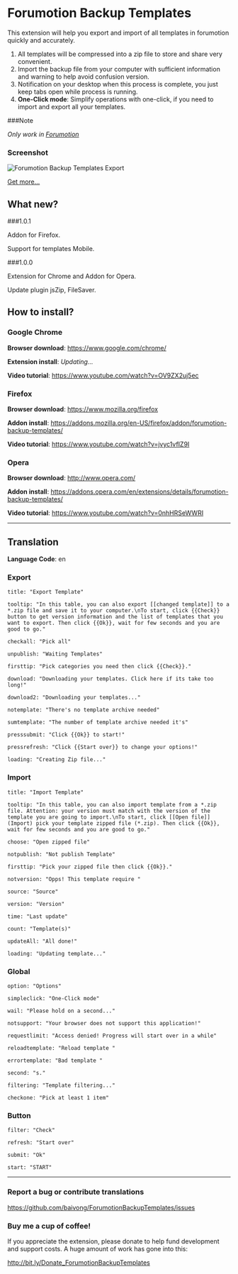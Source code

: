 # Forumotion Backup Templates

This extension will help you export and import of all templates in forumotion quickly and accurately.

1. All templates will be compressed into a zip file to store and share very convenient.
1. Import the backup file from your computer with sufficient information and warning to help avoid confusion version.
1. Notification on your desktop when this process is complete, you just keep tabs open while process is running.
1. **One-Click mode**: Simplify operations with one-click, if you need to import and export all your templates.

###Note

*Only work in [Forumotion](http://www.forumotion.com/)*

### Screenshot

![Forumotion Backup Templates Export](http://i.imgur.com/P5aHHKN.jpg)

[Get more...](http://imgur.com/a/Lc2M2)


## What new?

###1.0.1

Addon for Firefox.

Support for templates Mobile.

###1.0.0

Extension for Chrome and Addon for Opera.

Update plugin jsZip, FileSaver.


## How to install?

### Google Chrome

**Browser download**: https://www.google.com/chrome/

**Extension install**: *Updating...*

**Video tutorial**: https://www.youtube.com/watch?v=OV9ZX2uj5ec

### Firefox

**Browser download**: https://www.mozilla.org/firefox

**Addon install**: https://addons.mozilla.org/en-US/firefox/addon/forumotion-backup-templates/

**Video tutorial**: https://www.youtube.com/watch?v=jvyc1vfIZ9I

### Opera

**Browser download**: http://www.opera.com/

**Addon install**: https://addons.opera.com/en/extensions/details/forumotion-backup-templates/

**Video tutorial**: https://www.youtube.com/watch?v=0nhHRSeWWRI

----------

## Translation

**Language Code**: en

### Export

    title: "Export Template"

    tooltip: "In this table, you can also export [[changed template]] to a *.zip file and save it to your computer.\nTo start, click {{Check}} button to get version information and the list of templates that you want to export. Then click {{Ok}}, wait for few seconds and you are good to go."

    checkall: "Pick all"

    unpublish: "Waiting Templates"

    firsttip: "Pick categories you need then click {{Check}}."

    download: "Downloading your templates. Click here if its take too long!"

    download2: "Downloading your templates..."

    notemplate: "There's no template archive needed"

    sumtemplate: "The number of template archive needed it's"

    presssubmit: "Click {{Ok}} to start!"

    pressrefresh: "Click {{Start over}} to change your options!"

    loading: "Creating Zip file..."

### Import

    title: "Import Template"

    tooltip: "In this table, you can also import template from a *.zip file. Attention: your version must match with the version of the template you are going to import.\nTo start, click [[Open file]] (Import) pick your template zipped file (*.zip). Then click {{Ok}}, wait for few seconds and you are good to go."

    choose: "Open zipped file"

    notpublish: "Not publish Template"

    firsttip: "Pick your zipped file then click {{Ok}}."

    notversion: "Opps! This template require "

    source: "Source"

    version: "Version"

    time: "Last update"

    count: "Template(s)"

    updateAll: "All done!"

    loading: "Updating template..."

### Global

    option: "Options"

    simpleclick: "One-Click mode"

    wail: "Please hold on a second..."

    notsupport: "Your browser does not support this application!"

    requestlimit: "Access denied! Progress will start over in a while"

    reloadtemplate: "Reload template "

    errortemplate: "Bad template "

    second: "s."

    filtering: "Template filtering..."

    checkone: "Pick at least 1 item"

### Button

    filter: "Check"

    refresh: "Start over"

    submit: "Ok"

    start: "START"

----------

### Report a bug or contribute translations

https://github.com/baivong/ForumotionBackupTemplates/issues


### Buy me a cup of coffee!

If you appreciate the extension, please donate to help fund development and support costs. A huge amount of work has gone into this:

http://bit.ly/Donate_ForumotionBackupTemplates
